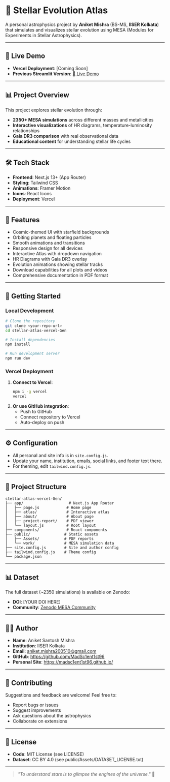 # 🌌 Stellar Evolution Atlas

A personal astrophysics project by **Aniket Mishra** (BS-MS, **IISER Kolkata**) that simulates and visualizes stellar evolution using MESA (Modules for Experiments in Stellar Astrophysics).

---

## 🚀 Live Demo
- **Vercel Deployment**: [Coming Soon]
- **Previous Streamlit Version**: [🔗 Live Demo](https://madsc1ent1st96-stellar-atlas.streamlit.app/)

---

## 📊 Project Overview
This project explores stellar evolution through:
- **2350+ MESA simulations** across different masses and metallicities
- **Interactive visualizations** of HR diagrams, temperature-luminosity relationships
- **Gaia DR3 comparison** with real observational data
- **Educational content** for understanding stellar life cycles

---

## 🛠️ Tech Stack
- **Frontend**: Next.js 13+ (App Router)
- **Styling**: Tailwind CSS
- **Animations**: Framer Motion
- **Icons**: React Icons
- **Deployment**: Vercel

---

## 🎨 Features
- Cosmic-themed UI with starfield backgrounds
- Orbiting planets and floating particles
- Smooth animations and transitions
- Responsive design for all devices
- Interactive Atlas with dropdown navigation
- HR Diagrams with Gaia DR3 overlay
- Evolution animations showing stellar tracks
- Download capabilities for all plots and videos
- Comprehensive documentation in PDF format

---

## 🚀 Getting Started

### Local Development
```bash
# Clone the repository
git clone <your-repo-url>
cd stellar-atlas-vercel-Gen

# Install dependencies
npm install

# Run development server
npm run dev
```

### Vercel Deployment
1. **Connect to Vercel**:
   ```bash
   npm i -g vercel
   vercel
   ```
2. **Or use GitHub integration**:
   - Push to GitHub
   - Connect repository to Vercel
   - Auto-deploy on push

---

## ⚙️ Configuration
- All personal and site info is in `site.config.js`.
- Update your name, institution, emails, social links, and footer text there.
- For theming, edit `tailwind.config.js`.

---

## 📁 Project Structure
```
stellar-atlas-vercel-Gen/
├── app/                    # Next.js App Router
│   ├── page.js            # Home page
│   ├── atlas/             # Interactive atlas
│   ├── about/             # About page
│   ├── project-report/    # PDF viewer
│   └── layout.js          # Root layout
├── components/            # React components
├── public/               # Static assets
│   ├── Assets/           # PDF reports
│   └── work/             # MESA simulation data
├── site.config.js        # Site and author config
├── tailwind.config.js    # Theme config
└── package.json
```

---

## 📊 Dataset
The full dataset (~2350 simulations) is available on Zenodo:
- **DOI**: [YOUR DOI HERE]
- **Community**: [Zenodo MESA Community](https://zenodo.org/communities/mesa/records)

---

## 👨‍💻 Author
- **Name**: Aniket Santosh Mishra
- **Institution**: IISER Kolkata
- **Email**: aniket.mishra200510@gmail.com
- **GitHub**: https://github.com/MadSc1ent1st96
- **Personal Site**: https://madsc1ent1st96.github.io/

---

## 🤝 Contributing
Suggestions and feedback are welcome! Feel free to:
- Report bugs or issues
- Suggest improvements
- Ask questions about the astrophysics
- Collaborate on extensions

---

## 📄 License
- **Code**: MIT License (see LICENSE)
- **Dataset**: CC BY 4.0 (see public/Assets/DATASET_LICENSE.txt)

---

> *"To understand stars is to glimpse the engines of the universe."* 🌟 